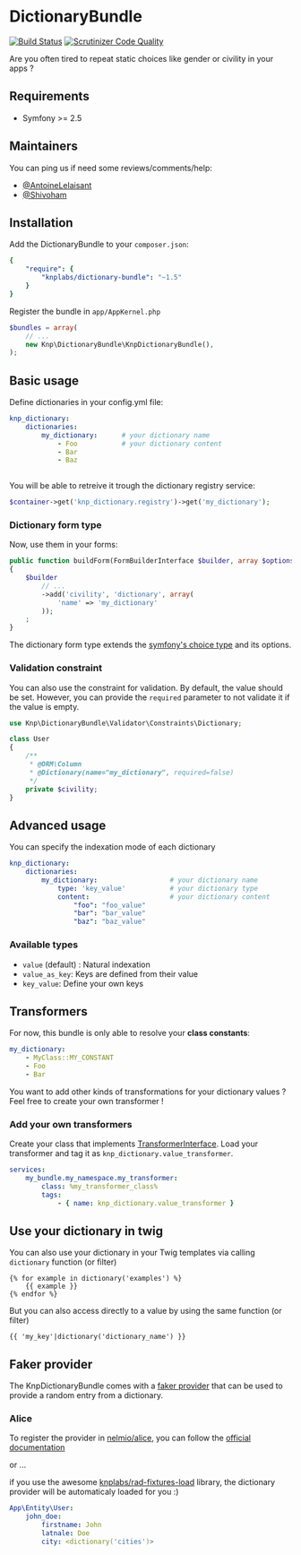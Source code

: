 DictionaryBundle
================
[![Build Status](https://travis-ci.org/KnpLabs/DictionaryBundle.svg)](https://travis-ci.org/KnpLabs/DictionaryBundle)
[![Scrutinizer Code Quality](https://scrutinizer-ci.com/g/KnpLabs/DictionaryBundle/badges/quality-score.png?b=master)](https://scrutinizer-ci.com/g/KnpLabs/DictionaryBundle/?branch=master)

Are you often tired to repeat static choices like gender or civility in your apps ?

## Requirements
- Symfony >= 2.5

## Maintainers

You can ping us if need some reviews/comments/help:

 - [@AntoineLelaisant](https://github.com/AntoineLelaisant)
 - [@Shivoham](https://github.com/Shivoham)

## Installation
Add the DictionaryBundle to your `composer.json`:
```yaml
{
    "require": {
        "knplabs/dictionary-bundle": "~1.5"
    }
}
```
Register the bundle in ``app/AppKernel.php``

```php
$bundles = array(
    // ...
    new Knp\DictionaryBundle\KnpDictionaryBundle(),
);
```
## Basic usage
Define dictionaries in your config.yml file:
```yaml
knp_dictionary:
    dictionaries:
        my_dictionary:      # your dictionary name
            - Foo           # your dictionary content
            - Bar
            - Baz
            
```
You will be able to retreive it trough the dictionary registry service:
```php
$container->get('knp_dictionary.registry')->get('my_dictionary');
```
### Dictionary form type

Now, use them in your forms:

```php
public function buildForm(FormBuilderInterface $builder, array $options)
{
    $builder
        // ...
        ->add('civility', 'dictionary', array(
            'name' => 'my_dictionary'
        ));
    ;
}
```
The dictionary form type extends the [symfony's choice type](http://symfony.com/fr/doc/current/reference/forms/types/choice.html) and its options.

### Validation constraint

You can also use the constraint for validation. By default, the value should be set.
However, you can provide the `required` parameter to not validate it if the value is empty.

```php
use Knp\DictionaryBundle\Validator\Constraints\Dictionary;

class User
{
    /**
     * @ORM\Column
     * @Dictionary(name="my_dictionary", required=false)
     */
    private $civility;
}
```

## Advanced usage
You can specify the indexation mode of each dictionary
```yaml
knp_dictionary:
    dictionaries:
        my_dictionary:                  # your dictionary name
            type: 'key_value'           # your dictionary type
            content:                    # your dictionary content
                "foo": "foo_value"
                "bar": "bar_value"
                "baz": "baz_value"
```
### Available types
- `value` (default) : Natural indexation
- `value_as_key`: Keys are defined from their value
- `key_value`: Define your own keys

## Transformers
For now, this bundle is only able to resolve your **class constants**:

```yaml
my_dictionary:
	- MyClass::MY_CONSTANT
	- Foo
    - Bar
```
You want to add other kinds of transformations for your dictionary values ?
Feel free to create your own transformer !

### Add your own transformers

Create your class that implements [TransformerInterface](src/Dictionary/ValueTransformer/TransformerInterface.php).
Load your transformer and tag it as `knp_dictionary.value_transformer`.
```yaml
services:
	my_bundle.my_namespace.my_transformer:
    	class: %my_transformer_class%
    	tags:
        	- { name: knp_dictionary.value_transformer }
```

## Use your dictionary in twig

You can also use your dictionary in your Twig templates via calling ```dictionary``` function (or filter)

```twig
{% for example in dictionary('examples') %}
    {{ example }}
{% endfor %}
```

But you can also access directly to a value by using the same function (or filter)

```twig
{{ 'my_key'|dictionary('dictionary_name') }}
```

## Faker provider

The KnpDictionaryBundle comes with a [faker provider](https://github.com/fzaninotto/Faker) that can be used to provide a random entry from a dictionary.

### Alice

To register the provider in [nelmio/alice](https://github.com/nelmio/alice), you can follow the [official documentation](https://github.com/nelmio/alice/blob/master/doc/customizing-data-generation.md#add-a-custom-faker-provider-class) 

or ...

if you use the awesome [knplabs/rad-fixtures-load](https://github.com/knplabs/rad-fixtures-load) library, the dictionary provider will be automaticaly loaded for you :)

```yaml
App\Entity\User:
    john_doe:
        firstname: John
        latnale: Doe
        city: <dictionary('cities')>
```

